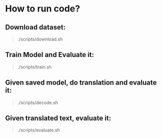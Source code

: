 # How to run code?

## Download dataset:
> ./scripts/download.sh

## Train Model and Evaluate it:
> ./scripts/train.sh

## Given saved model, do translation and evaluate it:
> ./scripts/decode.sh

## Given translated text, evaluate it:
> ./scripts/evaluate.sh
